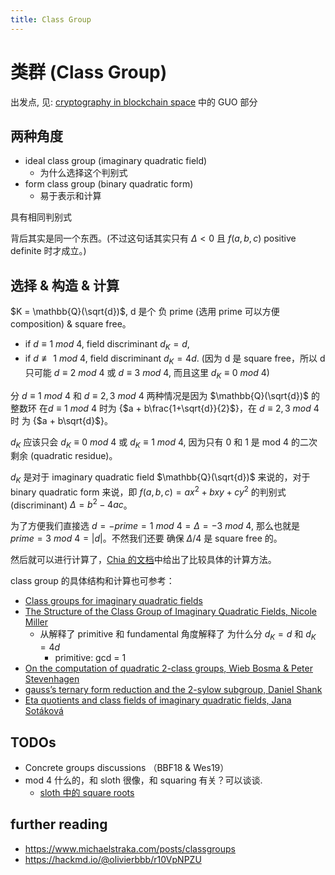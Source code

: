 ```yaml
---
title: Class Group
---
```


# 类群 (Class Group)

出发点, 见: [cryptography in blockchain space](/technical/blockchain/blockchain-crypto) 中的 GUO 部分

## 两种角度

+ ideal class group (imaginary quadratic field)
    * 为什么选择这个判别式
+ form class group (binary quadratic form)
    * 易于表示和计算

具有相同判别式

背后其实是同一个东西。(不过这句话其实只有 $\Delta < 0$ 且 $f(a, b, c)$  positive definite 时才成立。)

## 选择 & 构造 & 计算

$K = \mathbb{Q}(\sqrt{d})$, d 是个 负 prime (选用 prime 可以方便 composition) & square free。

+ if $d \equiv 1\ mod\ 4$, field discriminant $d_K = d$,
+ if $d \not\equiv 1\ mod\ 4$, field discriminant $d_K = 4d$. (因为 d 是 square free，所以 d 只可能 $d \equiv 2\ mod\ 4$ 或 $d \equiv 3\ mod\ 4$, 而且这里 $d_K \equiv 0\ mod\ 4$)

分 $d \equiv 1\ mod\ 4$ 和 $d\equiv 2, 3\ mod\ 4$ 两种情况是因为 $\mathbb{Q}(\sqrt{d})$ 的整数环 在$d \equiv 1\ mod\ 4$ 时为 \{$a + b\frac{1+\sqrt{d}}{2}$\}，在 $d\equiv 2, 3\ mod\ 4$ 时 为 \{$a + b\sqrt{d}$\}。

$d_K$ 应该只会 $d_K \equiv 0\ mod\ 4$ 或 $d_K \equiv 1\ mod\ 4$, 因为只有 0 和 1 是 mod 4 的二次剩余 (quadratic residue)。

$d_K$ 是对于 imaginary quadratic field $\mathbb{Q}(\sqrt{d})$ 来说的，对于 binary quadratic form 来说，即 $f(a, b, c) = ax^2 + bxy + cy^2$ 的判别式 (discriminant) $\Delta = b^2 - 4ac$。

为了方便我们直接选 $d = -prime = 1\ mod\ 4 = \Delta = -3\ mod\ 4$, 那么也就是 $prime = 3\ mod\ 4 = |d|$。不然我们还要 确保 $\Delta / 4$ 是 square free 的。

然后就可以进行计算了，[Chia 的文档](https://github.com/Chia-Network/vdf-competition/blob/master/classgroups.pdf)中给出了比较具体的计算方法。

class group 的具体结构和计算也可参考：
+ [Class groups for imaginary quadratic fields](http://math.stanford.edu/~conrad/676Page/handouts/picgroup.pdf)
+ [The Structure of the Class Group of Imaginary Quadratic Fields, Nicole Miller](http://citeseerx.ist.psu.edu/viewdoc/download?doi=10.1.1.590.2666&rep=rep1&type=pdf)
    * 从解释了 primitive 和 fundamental 角度解释了 为什么分 $d_K = d$ 和 $d_K = 4d$
        - primitive: gcd = 1
+ [On the computation of quadratic 2-class groups, Wieb Bosma & Peter Stevenhagen](https://www.math.ru.nl/~bosma/pubs/JTNB1996.pdf)
+ [gauss’s ternary form reduction and the 2-sylow subgroup, Daniel Shank](https://www.ams.org/journals/mcom/1971-25-116/S0025-5718-1971-0297737-4/S0025-5718-1971-0297737-4.pdf)
+ [Eta quotients and class fields of imaginary quadratic fields, Jana Sotáková](https://www.math.u-bordeaux.fr/~ybilu/algant/documents/theses/Sotakova.pdf)

## TODOs
+ Concrete groups  discussions （BBF18    &   Wes19）
+ mod 4 什么的，和 sloth 很像，和 squaring 有关？可以谈谈.
    * [sloth 中的 square roots](http://course1.winona.edu/eerrthum/math347/SquareRoots.pdf)

## further reading
+ https://www.michaelstraka.com/posts/classgroups
+ https://hackmd.io/@olivierbbb/r10VpNPZU